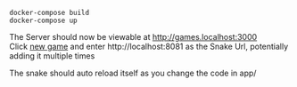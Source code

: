 
`docker-compose build`  
`docker-compose up`

The Server should now be viewable at http://games.localhost:3000  
Click [new game](http://games.localhost:3000/new) and enter http://localhost:8081 as the Snake Url, potentially adding it multiple times

The snake should auto reload itself as you change the code in app/
